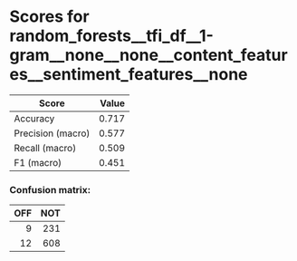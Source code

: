 # Scores for random_forests__tfi_df__1-gram__none__none__content_features__sentiment_features__none
|      Score      |Value|
|-----------------|----:|
|Accuracy         |0.717|
|Precision (macro)|0.577|
|Recall (macro)   |0.509|
|F1 (macro)       |0.451|

### Confusion matrix:
|OFF|NOT|
|--:|--:|
|  9|231|
| 12|608|
